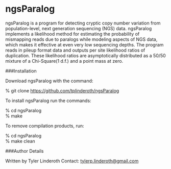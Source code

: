ngsParalog
==========

ngsParalog is a program for detecting cryptic copy number variation from population-level, next generation sequencing (NGS) data. ngsParalog implements a likelihood method for estimating the probability of mismapping reads due to paralogs while modeling aspects of NGS data, which makes it effective at even very low sequencing depths. The program reads in pileup format data and outputs per site likelihood ratios of duplication. These likelihood ratios are asymptotically distributed as a 50/50 mixture of a Chi-Square(1 d.f.) and a point mass at zero.

###Installation

Download ngsParalog with the command:

% git clone https://github.com/tplinderoth/ngsParalog

To install ngsParalog run the commands:

% cd ngsParalog  
% make

To remove compilation products, run:

% cd ngsParalog  
% make clean

###Author Details

Written by Tyler Linderoth
Contact: tylerp.linderoth@gmail.com 
